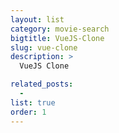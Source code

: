 ```yaml
---
layout: list
category: movie-search
bigtitle: VueJS-Clone
slug: vue-clone
description: >
  VueJS Clone

related_posts:
  -
list: true
order: 1
---
```

